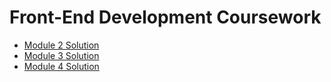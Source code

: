 # Front-End Development Coursework
- [Module 2 Solution](/mod2_solution/index.html)
- [Module 3 Solution](/mod3_solution/index.html)
- [Module 4 Solution](/mod4_solution/index.html)